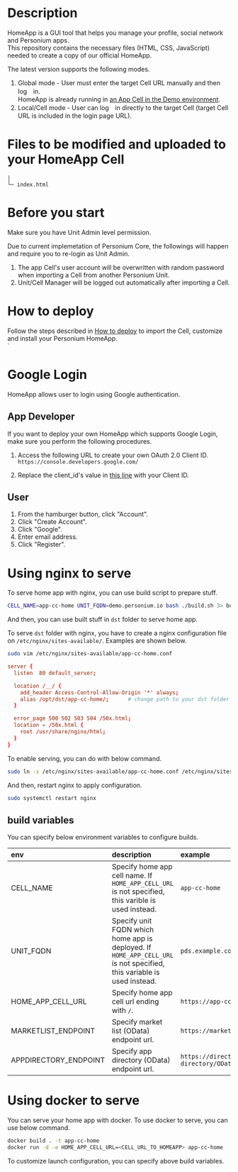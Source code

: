 # Description  
HomeApp is a GUI tool that helps you manage your profile, social network and Personium apps.  
This repository contains the necessary files (HTML, CSS, JavaScript) needed to create a copy of our official HomeApp.  

The latest version supports the following modes.  

1. Global mode - User must enter the target Cell URL manually and then log　in.  
HomeApp is already running in [an App Cell in the Demo environment](https://demo.personium.io/HomeApplication/__/box-resources/login.html?mode=global&lng=en).  
1. Local/Cell mode - User can log　in directly to the target Cell (target Cell URL is included in the login page URL).  

# Files to be modified and uploaded to your HomeApp Cell  

    │          
    └─ index.html

# Before you start  
Make sure you have Unit Admin level permission.  

Due to current implemetation of Personium Core, the followings will happen and require you to re-login as Unit Admin.  

1. The app Cell's user account will be overwritten with random password when importing a Cell from another Personium Unit.  
1. Unit/Cell Manager will be logged out automatically after importing a Cell.  

# How to deploy  
Follow the steps described in [How to deploy](doc/HowToDeploy.md) to import the Cell, customize and install your Personium HomeApp.  
`
# Google Login  
HomeApp allows user to login using Google authentication.  

## App Developer  
If you want to deploy your own HomeApp which supports Google Login, make sure you perform the following procedures.  

1. Access the following URL to create your own OAuth 2.0 Client ID.   
`https://console.developers.google.com/`

1. Replace the client_id's value in [this line](https://github.com/personium/app-cc-home/blob/master/html/js/login.js#L123) with your Client ID.  

## User  
1. From the hamburger button, click "Account".  
1. Click "Create Account".  
1. Click "Google".  
1. Enter email address.  
1. Click "Register".  


# Using nginx to serve

To serve home app with nginx, you can use build script to prepare stuff.

```bash
CELL_NAME=app-cc-home UNIT_FQDN=demo.personium.io bash ./build.sh 3> build.log
```

And then, you can use built stuff in `dst` folder to serve home app.

To serve `dst` folder with nginx, you have to create a nginx configuration file on `/etc/nginx/sites-available/`. Examples are shown below.

```bash
sudo vim /etc/nginx/sites-available/app-cc-home.conf
```

```conf
server {
  listen  80 default_server;

  location /__/ {
    add_header Access-Control-Allow-Origin '*' always;
    alias /opt/dst/app-cc-home/;      # change path to your dst folder
  }

  error_page 500 502 503 504 /50x.html;
  location = /50x.html {
    root /usr/share/nginx/html;
  }
}
```

To enable serving, you can do with below command.

```bash
sudo ln -s /etc/nginx/sites-available/app-cc-home.conf /etc/nginx/sites-enabled/
```

And then, restart nginx to apply configuration.

```bash
sudo systemctl restart nginx
```

## build variables

You can specify below environment variables to configure builds.

|env|description|example|
|:--|:--|:--|
|CELL_NAME|Specify home app cell name. If `HOME_APP_CELL_URL` is not specified, this varible is used instead. |`app-cc-home`|
|UNIT_FQDN|Specify unit FQDN which home app is deployed. If `HOME_APP_CELL_URL` is not specified, this variable is used instead.|`pds.example.com`|
|HOME_APP_CELL_URL|Specify home app cell url ending with `/`.|`https://app-cc-home.pds.example.com/`|
|MARKETLIST_ENDPOINT|Specify market list (OData) endpoint url.|`https://market.pds.example.com/OData/applist/Apps`|
|APPDIRECTORY_ENDPOINT|Specify app directory (OData) endpoint url.|`https://directory.pds.example.com/app-uc-directory/OData/directory`|


# Using docker to serve

You can serve your home app with docker. To use docker to serve, you can use below command.

```bash
docker build . -t app-cc-home
docker run -d -e HOME_APP_CELL_URL=<CELL_URL_TO_HOMEAPP> app-cc-home
```

To customize launch configuration, you can specify above build variables.
